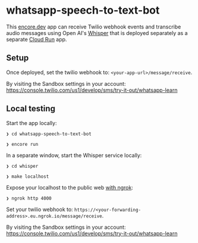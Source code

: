 # whatsapp-speech-to-text-bot

This [encore.dev](https://encore.dev/) app can receive Twilio webhook events and transcribe audio messages using Open AI's [Whisper](https://github.com/openai/whisper) that is deployed separately as a separate [Cloud Run](https://cloud.google.com/run) app.

## Setup

Once deployed, set the twilio webhook to: `<your-app-url>/message/receive`.

By visiting the Sandbox settings in your account:
https://console.twilio.com/us1/develop/sms/try-it-out/whatsapp-learn

## Local testing

Start the app locally:

```
❯ cd whatsapp-speech-to-text-bot

❯ encore run
```

In a separate window, start the Whisper service locally:

```
❯ cd whisper 

❯ make localhost
```

Expose your localhost to the public web [with ngrok](https://www.twilio.com/blog/test-your-webhooks-locally-with-ngrok-html):

```
❯ ngrok http 4000
```

Set your twilio webhook to: `https://<your-forwarding-address>.eu.ngrok.io/message/receive`.

By visiting the Sandbox settings in your account:
https://console.twilio.com/us1/develop/sms/try-it-out/whatsapp-learn
